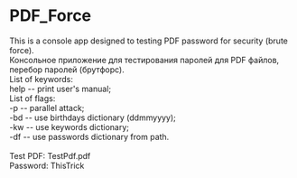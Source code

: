# PDF_Force
This is a console app designed to testing PDF password for security (brute force).</br> Консольное приложение для тестирования паролей для PDF файлов, перебор паролей (брутфорс).</br>
List of keywords:</br>
help -- print user's manual;</br>
List of flags:</br>
-p -- parallel attack;</br>
-bd -- use birthdays dictionary (ddmmyyyy);</br>
-kw -- use keywords dictionary;</br>
-df -- use passwords dictionary from path.</br>
</br>
Test PDF: TestPdf.pdf</br>
Password: ThisTrick</br>
